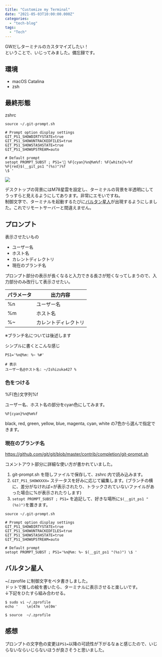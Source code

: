 ```yaml
---
title: "Customize my Terminal"
date: "2021-05-03T10:00:00.000Z"
categories: 
  - "tech-blog"
tags: 
  - "Tech"
---
```


GWだしターミナルのカスタマイズしたい！  
ということで、いじってみました。備忘録です。

## 環境
- macOS Catalina
- zsh

## 最終形態

zshrc
```
source ~/.git-prompt.sh

# Prompt option display settings
GIT_PS1_SHOWDIRTYSTATE=true
GIT_PS1_SHOWUNTRACKEDFILES=true
GIT_PS1_SHOWSTASHSTATE=true
GIT_PS1_SHOWUPSTREAM=auto

# Default prompt
setopt PROMPT_SUBST ; PS1='💠 %F{cyan}%n@%m%f: %F{white}%~%f %F{red}$(__git_ps1 "(%s)")%f
\$ '
```

![](/images/SS_2021-05-03_22.57.02.png)

デスクトップの背景にはM78星雲を設定し、ターミナルの背景を半透明にしてうっすらと見えるようにしてあります。非常にエモいですね。  
制御文字で、ターミナルを起動するたびに[バルタン星人](https://github.com/Ishizuka427/dot-Alien_Baltan)が出現するようにしました。これでリモートサーバーと間違えません。

## プロンプト
表示させたいもの
- ユーザー名
- ホスト名
- カレントディレクトリ
- 現在のブランチ名

プロンプト部分の表示が長くなると入力できる長さが短くなってしまうので、入力部分のみ改行して表示させたい。

パラメータ|出力内容
--|--
%n|ユーザー名
%m|ホスト名
%~|カレントディレクトリ

※ブランチ名については後述します

シンプルに書くとこんな感じ

```
PS1='%n@%m: %~ %#'

# 表示
ユーザー名@ホスト名: ~/Ishizuka427 %
```

### 色をつける

%F{色}文字列%f

ユーザー名、ホスト名の部分をcyan色にしてみます。
```
%F{cyan}%n@%m%f
```

black, red, green, yellow, blue, magenta, cyan, white の7色から選んで指定できます。

### 現在のブランチ名

https://github.com/git/git/blob/master/contrib/completion/git-prompt.sh

コメントアウト部分に詳細な使い方が書かれていました。

1. git-prompt.sh を隠しファイルで保存して、zshrc 内で読み込みます。
2. `GIT_PS1_SHOWXXXX=` ステータスを好みに応じて編集します。(ブランチの横に、差分がなければ=が表示されたり、トラックされていないファイルがあった場合に%が表示されたりします)
3. `setopt PROMPT_SUBST ; PS1=` を追記して、好きな場所に`$(__git_ps1 "(%s)")`を置きます。

```
source ~/.git-prompt.sh

# Prompt option display settings
GIT_PS1_SHOWDIRTYSTATE=true
GIT_PS1_SHOWUNTRACKEDFILES=true
GIT_PS1_SHOWSTASHSTATE=true
GIT_PS1_SHOWUPSTREAM=auto

# Default prompt
setopt PROMPT_SUBST ; PS1='%n@%m: %~ $(__git_ps1 "(%s)") \$ '
```

## バルタン星人

~/.zprofile に制御文字をベタ書きしました。  
ドットで推しの絵を書いたら、ターミナルに表示させると楽しいです。  
↓下記をひたすら組み合わせる。

```
$ sudo vi ~/.zprofile
echo '    \e[47m  \e[0m'

$ source  ~/.zprofile
```

## 感想
プロンプトの文字色の変更は`PS1=`以降の可読性が下がるなぁと感じたので、いじらないならいじらないほうが良さそうと思いました。
